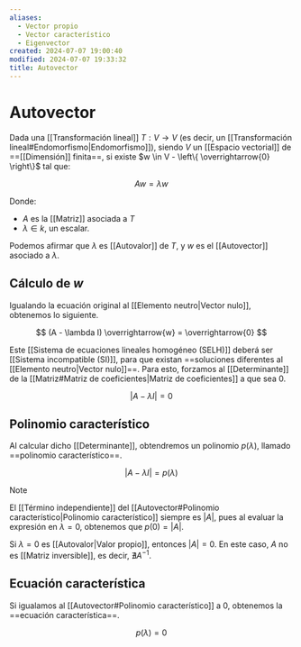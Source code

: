 ```yaml
---
aliases:
  - Vector propio
  - Vector característico
  - Eigenvector
created: 2024-07-07 19:00:40
modified: 2024-07-07 19:33:32
title: Autovector
---
```


# Autovector

Dada una [[Transformación lineal]] $T: V \rightarrow V$ (es decir, un [[Transformación lineal#Endomorfismo|Endomorfismo]]), siendo $V$ un [[Espacio vectorial]] de ==[[Dimensión]] finita==, si existe $w \in V - \left\{ \overrightarrow{0} \right\}$ tal que:

$$
Aw = \lambda w
$$

Donde:

- $A$ es la [[Matriz]] asociada a $T$
- $\lambda \in k$, un escalar.

Podemos afirmar que $\lambda$ es [[Autovalor]] de $T$, y $w$ es el [[Autovector]] asociado a $\lambda$.

## Cálculo de $w$

Igualando la ecuación original al [[Elemento neutro|Vector nulo]], obtenemos lo siguiente.

$$
(A - \lambda I) \overrightarrow{w} = \overrightarrow{0}
$$

Este [[Sistema de ecuaciones lineales homogéneo (SELH)]] deberá ser [[Sistema incompatible (SI)]], para que existan ==soluciones diferentes al [[Elemento neutro|Vector nulo]]==. Para esto, forzamos al [[Determinante]] de la [[Matriz#Matriz de coeficientes|Matriz de coeficientes]] a que sea $0$.

$$
|A - \lambda I| = 0
$$

## Polinomio característico

Al calcular dicho [[Determinante]], obtendremos un polinomio $p(\lambda)$, llamado ==polinomio característico==.

$$
|A - \lambda I| = p(\lambda)
$$

> [!note]
> El [[Término independiente]] del [[Autovector#Polinomio característico|Polinomio característico]] siempre es $|A|$, pues al evaluar la expresión en $\lambda = 0$, obtenemos que $p(0) = |A|$.

Si $\lambda = 0$ es [[Autovalor|Valor propio]], entonces $|A| = 0$. En este caso, $A$ no es [[Matriz inversible]], es decir, $\nexists A^{-1}$.

## Ecuación característica

Si igualamos al [[Autovector#Polinomio característico]] a $0$, obtenemos la ==ecuación característica==.

$$
p(\lambda) = 0
$$
